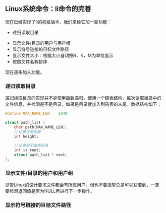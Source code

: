 ## Linux系统命令：li命令的完善

现在已经实现了li的初级版本，我们来给它加一些功能：

- 递归读取目录

* 显示文件/目录的用户与用户组
* 显示符号链接的目标文件路径
* 显示文件大小：根据大小自动按B，K，M为单位显示
* 按照文件名称排序

现在逐条加入功能。

### 递归读取目录

递归读取目录的实现并不是使用函数递归，使用一个链表结构，每次读取目录中的文件信息，并检测是不是目录，如果是目录就加入到链表的末尾。数据结构如下：

```c
#define MAX_NAME_LEN	2048

struct path_list {
	char path[MAX_NAME_LEN];
	//记录目录层级
    int height;
    
    //记录是不是根目录
    int is_root;
    struct path_list * next;
};
```





### 显示文件/目录的用户和用户组

尽管Linux的设计要求文件都会有所属用户，但也不要指望总是可以获取到，一定要检测返回值是否为NULL再进行下一步操作。



### 显示符号链接的目标文件路径

